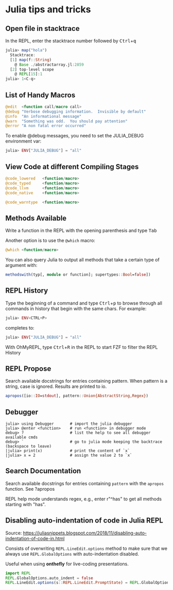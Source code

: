 Julia tips and tricks
=====================

Open file in stacktrace
-----------------------

In the REPL, enter the stacktrace number followed by <kbd>Ctrl</kbd>+<kbd>q</kbd>

```julia
julia> map("hola")
  Stacktrace:
  [1] map(f::String)
    @ Base ./abstractarray.jl:2859
  [2] top-level scope
    @ REPL[15]:1
julia> 1<C-q>
```

List of Handy Macros
--------------------

```julia
@edit  <function call/macro call>
@debug "Verbose debugging information.  Invisible by default"
@info  "An informational message"
@warn  "Something was odd.  You should pay attention"
@error "A non fatal error occurred"
```

To enable @debug messages, you need to set the JULIA_DEBUG environment var:

```julia
julia> ENV["JULIA_DEBUG"] = "all"
```

View Code at different Compiling Stages
---------------------------------------

```julia
@code_lowered   <function/macro>
@code_typed     <function/macro>
@code_llvm      <function/macro>
@code_native    <function/macro>

@code_warntype  <function/macro>
```

Methods Available
-----------------

Write a function in the REPL with the opening parenthesis and type <kbd>Tab</kbd>

Another option is to use the `@which` macro:
```julia
@which <function/macro>
```

You can also query Julia to output all methods that take a certain type of
argument with:
```julia
methodswith(typ[, module or function]; supertypes::Bool=false])
```

REPL History
------------

Type the beginning of a command and type <kbd>Ctrl</kbd>+<kbd>p</kbd> to browse
through all commands in history that begin with the same chars. For example:

```julia
julia> ENV<CTRL+P>
```
completes to:
```julia
julia> ENV["JULIA_DEBUG"] = "all"
```

With OhMyREPL, type <kbd>Ctrl</kbd>+<kbd>R</kbd> in the REPL to start FZF to
filter the REPL History

REPL Propose
------------

Search available docstrings for entries containing pattern. When pattern is a
string, case is ignored. Results are printed to io.

```julia
apropos([io::IO=stdout], pattern::Union{AbstractString,Regex})
```

Debugger
--------

```
julia> using Debugger       # import the julia debugger
julia> @enter <function>    # run <function> in debugger mode
debug> ?                    # list the help to see all debugger available cmds
debug> `                    # go to julia mode keeping the backtrace (backspace to leave)
|julia> print(x)            # print the content of `x`
|julia> x = 2               # assign the value 2 to `x`
```

Search Documentation
--------------------

Search available docstrings for entries containing `pattern` with the `apropos`
function. See ?apropos

REPL help mode understands regex, e.g., enter r"^has" to get all methods
starting with "has".


Disabling auto-indentation of code in Julia REPL
------------------------------------------------

Source: <https://juliasnippets.blogspot.com/2018/11/disabling-auto-indentation-of-code-in.html>

Consists of overwriting `REPL.LineEdit.options` method to make sure that we
always use `REPL.GlobalOptions` with auto-indentation disabled.

Useful when using **onthefly** for live-coding presentations.

```julia
import REPL
REPL.GlobalOptions.auto_indent = false
REPL.LineEdit.options(s::REPL.LineEdit.PromptState) = REPL.GlobalOptions
```

